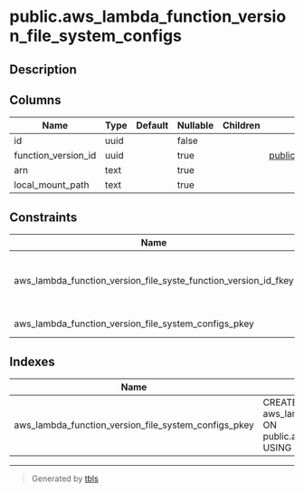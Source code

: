 # public.aws_lambda_function_version_file_system_configs

## Description

## Columns

| Name | Type | Default | Nullable | Children | Parents | Comment |
| ---- | ---- | ------- | -------- | -------- | ------- | ------- |
| id | uuid |  | false |  |  |  |
| function_version_id | uuid |  | true |  | [public.aws_lambda_function_versions](public.aws_lambda_function_versions.md) |  |
| arn | text |  | true |  |  |  |
| local_mount_path | text |  | true |  |  |  |

## Constraints

| Name | Type | Definition |
| ---- | ---- | ---------- |
| aws_lambda_function_version_file_syste_function_version_id_fkey | FOREIGN KEY | FOREIGN KEY (function_version_id) REFERENCES aws_lambda_function_versions(id) ON DELETE CASCADE |
| aws_lambda_function_version_file_system_configs_pkey | PRIMARY KEY | PRIMARY KEY (id) |

## Indexes

| Name | Definition |
| ---- | ---------- |
| aws_lambda_function_version_file_system_configs_pkey | CREATE UNIQUE INDEX aws_lambda_function_version_file_system_configs_pkey ON public.aws_lambda_function_version_file_system_configs USING btree (id) |

---

> Generated by [tbls](https://github.com/k1LoW/tbls)
